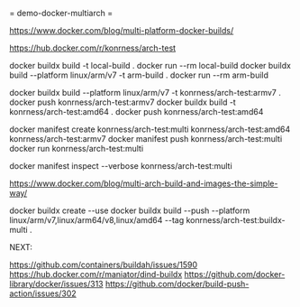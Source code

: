 = demo-docker-multiarch =

https://www.docker.com/blog/multi-platform-docker-builds/

https://hub.docker.com/r/konrness/arch-test

docker buildx build -t local-build .
docker run --rm local-build
docker buildx build --platform linux/arm/v7 -t arm-build .
docker run --rm arm-build

docker buildx build --platform linux/arm/v7 -t konrness/arch-test:armv7 .
docker push konrness/arch-test:armv7
docker buildx build -t konrness/arch-test:amd64 .
docker push konrness/arch-test:amd64

docker manifest create konrness/arch-test:multi konrness/arch-test:amd64 konrness/arch-test:armv7
docker manifest push konrness/arch-test:multi
docker run konrness/arch-test:multi

docker manifest inspect --verbose konrness/arch-test:multi

https://www.docker.com/blog/multi-arch-build-and-images-the-simple-way/

docker buildx create --use
docker buildx build --push --platform linux/arm/v7,linux/arm64/v8,linux/amd64 --tag konrness/arch-test:buildx-multi .



NEXT:

https://github.com/containers/buildah/issues/1590
https://hub.docker.com/r/maniator/dind-buildx
https://github.com/docker-library/docker/issues/313
https://github.com/docker/build-push-action/issues/302

